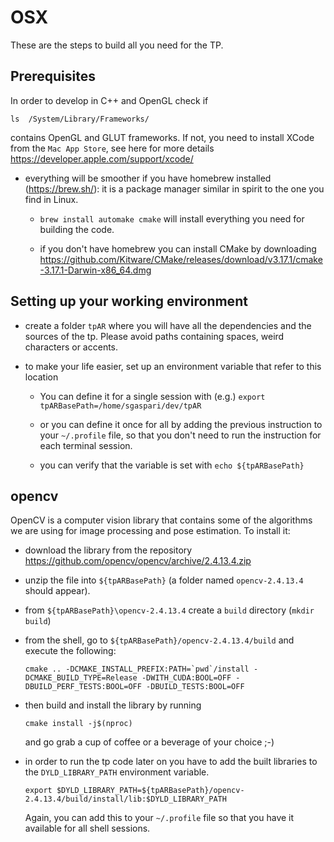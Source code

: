 # OSX

These are the steps to build all you need for the TP.


## Prerequisites

In order to develop in C++ and OpenGL check if 

```
ls  /System/Library/Frameworks/
```
contains OpenGL and GLUT frameworks.
If not, you need to install XCode  from the `Mac App Store`, see here for more details https://developer.apple.com/support/xcode/

* everything will be smoother if you have homebrew installed (https://brew.sh/): it is a package manager similar in spirit to the one you find in Linux.

    * `brew install automake cmake` will install everything you need for building the code.

    * if you don't have homebrew you can install CMake by downloading https://github.com/Kitware/CMake/releases/download/v3.17.1/cmake-3.17.1-Darwin-x86_64.dmg

## Setting up your working environment

* create a folder `tpAR` where you will have all the dependencies and the sources of the tp.
  Please avoid paths containing spaces, weird characters or accents.

* to make your life easier, set up an environment variable that refer to this location

  * You can define it for a single session with (e.g.) `export tpARBasePath=/home/sgaspari/dev/tpAR`

  * or you can define it once for all by adding the previous instruction to your `~/.profile` file, so that you don't need to run the instruction for each terminal session.

  * you can verify that the variable is set with `echo ${tpARBasePath}`


## opencv

OpenCV is a computer vision library that contains some of the algorithms we are using for image processing and pose estimation.
To install it:

* download the library from the repository https://github.com/opencv/opencv/archive/2.4.13.4.zip

* unzip the file into `${tpARBasePath}` (a folder named `opencv-2.4.13.4` should appear).

* from `${tpARBasePath}\opencv-2.4.13.4` create a `build` directory (`mkdir build`)

* from the shell, go to `${tpARBasePath}/opencv-2.4.13.4/build` and execute the following:

    ```
    cmake .. -DCMAKE_INSTALL_PREFIX:PATH=`pwd`/install -DCMAKE_BUILD_TYPE=Release -DWITH_CUDA:BOOL=OFF -DBUILD_PERF_TESTS:BOOL=OFF -DBUILD_TESTS:BOOL=OFF
    ```
    
* then build and install the library by running

    ```
    cmake install -j$(nproc) 
    ```
  and go grab a cup of coffee or a beverage of your choice ;-)


* in order to run the tp code later on you have to add the built libraries to the `DYLD_LIBRARY_PATH` environment variable.

    ```
    export $DYLD_LIBRARY_PATH=${tpARBasePath}/opencv-2.4.13.4/build/install/lib:$DYLD_LIBRARY_PATH
    ```

  Again, you can add this to your `~/.profile` file so that you have it available for all shell sessions.